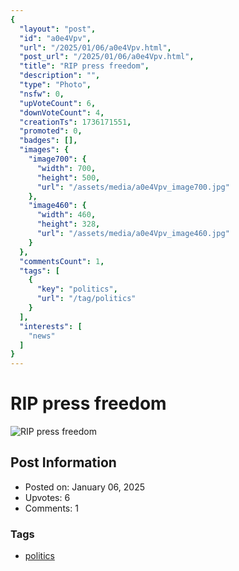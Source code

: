 ```yaml
---
{
  "layout": "post",
  "id": "a0e4Vpv",
  "url": "/2025/01/06/a0e4Vpv.html",
  "post_url": "/2025/01/06/a0e4Vpv.html",
  "title": "RIP press freedom",
  "description": "",
  "type": "Photo",
  "nsfw": 0,
  "upVoteCount": 6,
  "downVoteCount": 4,
  "creationTs": 1736171551,
  "promoted": 0,
  "badges": [],
  "images": {
    "image700": {
      "width": 700,
      "height": 500,
      "url": "/assets/media/a0e4Vpv_image700.jpg"
    },
    "image460": {
      "width": 460,
      "height": 328,
      "url": "/assets/media/a0e4Vpv_image460.jpg"
    }
  },
  "commentsCount": 1,
  "tags": [
    {
      "key": "politics",
      "url": "/tag/politics"
    }
  ],
  "interests": [
    "news"
  ]
}
---
```


# RIP press freedom

![RIP press freedom](/assets/media/a0e4Vpv_image700.jpg)

## Post Information

- Posted on: January 06, 2025
- Upvotes: 6
- Comments: 1

### Tags

- [politics](/tag/politics)
